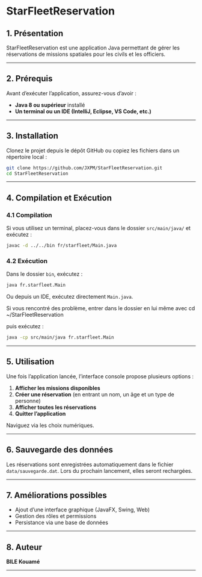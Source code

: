 # StarFleetReservation

## 1. Présentation
StarFleetReservation est une application Java permettant de gérer les réservations de missions spatiales pour les civils et les officiers.

---

## 2. Prérequis

Avant d’exécuter l’application, assurez-vous d’avoir :
- **Java 8 ou supérieur** installé
- **Un terminal ou un IDE (IntelliJ, Eclipse, VS Code, etc.)**

---

## 3. Installation

Clonez le projet depuis le dépôt GitHub ou copiez les fichiers dans un répertoire local :
```sh
git clone https://github.com/JXPM/StarFleetReservation.git
cd StarFleetReservation
```

---

## 4. Compilation et Exécution

### 4.1 Compilation
Si vous utilisez un terminal, placez-vous dans le dossier `src/main/java/` et exécutez :
```sh
javac -d ../../bin fr/starfleet/Main.java
```

### 4.2 Exécution
Dans le dossier `bin`, exécutez :
```sh
java fr.starfleet.Main
```

Ou depuis un IDE, exécutez directement `Main.java`.

Si vous rencontré des problème, entrer dans le dossier en lui même avec cd ~/StarFleetReservation

puis exécutez :
```sh
java -cp src/main/java fr.starfleet.Main
 ```

---

## 5. Utilisation

Une fois l’application lancée, l’interface console propose plusieurs options :
1. **Afficher les missions disponibles**
2. **Créer une réservation** (en entrant un nom, un âge et un type de personne)
3. **Afficher toutes les réservations**
4. **Quitter l’application**

Naviguez via les choix numériques.

---

## 6. Sauvegarde des données

Les réservations sont enregistrées automatiquement dans le fichier `data/sauvegarde.dat`. Lors du prochain lancement, elles seront rechargées.

---

## 7. Améliorations possibles

- Ajout d’une interface graphique (JavaFX, Swing, Web)
- Gestion des rôles et permissions
- Persistance via une base de données

---

## 8. Auteur
**BILE Kouamé**

---

